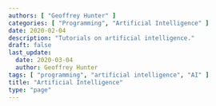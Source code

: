 ```yaml
---
authors: [ "Geoffrey Hunter" ]
categories: [ "Programming", "Artificial Intelligence" ]
date: 2020-02-04
description: "Tutorials on artificial intelligence."
draft: false
last_update:
  date: 2020-03-04
  author: Geoffrey Hunter
tags: [ "programming", "artificial intelligence", "AI" ]
title: "Artificial Intelligence"
type: "page"
---
```


